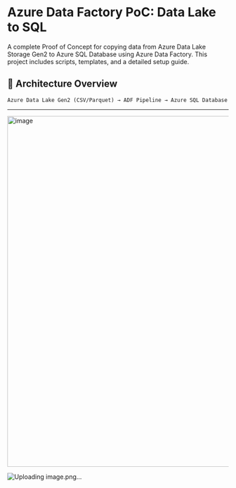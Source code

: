 # Azure Data Factory PoC: Data Lake to SQL

A complete Proof of Concept for copying data from Azure Data Lake Storage Gen2 to Azure SQL Database using Azure Data Factory. This project includes scripts, templates, and a detailed setup guide.

## 🧱 Architecture Overview

```plaintext
Azure Data Lake Gen2 (CSV/Parquet) → ADF Pipeline → Azure SQL Database
```
---

<img width="797" alt="image" src="https://github.com/user-attachments/assets/8f2a5b12-0b3d-4179-b8ad-458b5a6e7510" />

![Uploading image.png…]()

